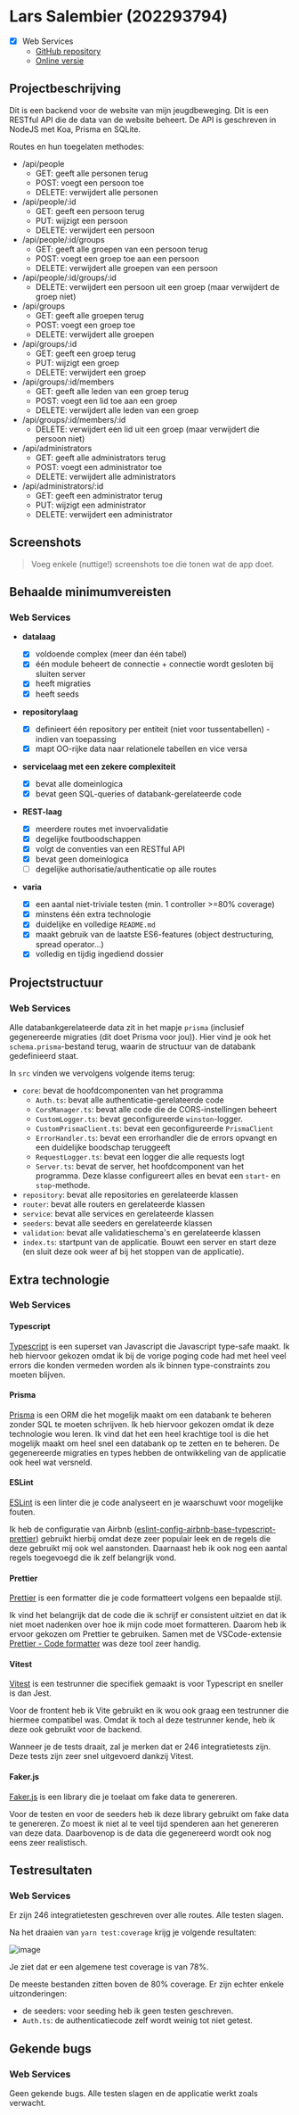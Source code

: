 # Lars Salembier (202293794)

- [x] Web Services
  - [GitHub repository](https://github.com/Web-IV/2223-webservices-LarsSalembier)
  - [Online versie](github.com/HOGENT-Web)

## Projectbeschrijving

Dit is een backend voor de website van mijn jeugdbeweging. Dit is een RESTful API die de data van de website beheert. De API is geschreven in NodeJS met Koa, Prisma en SQLite.

Routes en hun toegelaten methodes:

- /api/people
  - GET: geeft alle personen terug
  - POST: voegt een persoon toe
  - DELETE: verwijdert alle personen
- /api/people/:id
  - GET: geeft een persoon terug
  - PUT: wijzigt een persoon
  - DELETE: verwijdert een persoon
- /api/people/:id/groups
  - GET: geeft alle groepen van een persoon terug
  - POST: voegt een groep toe aan een persoon
  - DELETE: verwijdert alle groepen van een persoon
- /api/people/:id/groups/:id
  - DELETE: verwijdert een persoon uit een groep (maar verwijdert de groep niet)
- /api/groups
  - GET: geeft alle groepen terug
  - POST: voegt een groep toe
  - DELETE: verwijdert alle groepen
- /api/groups/:id
  - GET: geeft een groep terug
  - PUT: wijzigt een groep
  - DELETE: verwijdert een groep
- /api/groups/:id/members
  - GET: geeft alle leden van een groep terug
  - POST: voegt een lid toe aan een groep
  - DELETE: verwijdert alle leden van een groep
- /api/groups/:id/members/:id
  - DELETE: verwijdert een lid uit een groep (maar verwijdert die persoon niet)
- /api/administrators
  - GET: geeft alle administrators terug
  - POST: voegt een administrator toe
  - DELETE: verwijdert alle administrators
- /api/administrators/:id
  - GET: geeft een administrator terug
  - PUT: wijzigt een administrator
  - DELETE: verwijdert een administrator

## Screenshots

> Voeg enkele (nuttige!) screenshots toe die tonen wat de app doet.

## Behaalde minimumvereisten

### Web Services

- **datalaag**

  - [x] voldoende complex (meer dan één tabel)
  - [x] één module beheert de connectie + connectie wordt gesloten bij sluiten server
  - [x] heeft migraties
  - [x] heeft seeds

- **repositorylaag**

  - [x] definieert één repository per entiteit (niet voor tussentabellen) - indien van toepassing
  - [x] mapt OO-rijke data naar relationele tabellen en vice versa

- **servicelaag met een zekere complexiteit**

  - [x] bevat alle domeinlogica
  - [x] bevat geen SQL-queries of databank-gerelateerde code

- **REST-laag**

  - [x] meerdere routes met invoervalidatie
  - [x] degelijke foutboodschappen
  - [x] volgt de conventies van een RESTful API
  - [x] bevat geen domeinlogica
  - [ ] degelijke authorisatie/authenticatie op alle routes

- **varia**
  - [x] een aantal niet-triviale testen (min. 1 controller >=80% coverage)
  - [x] minstens één extra technologie
  - [x] duidelijke en volledige `README.md`
  - [x] maakt gebruik van de laatste ES6-features (object destructuring, spread operator...)
  - [x] volledig en tijdig ingediend dossier

## Projectstructuur

### Web Services

Alle databankgerelateerde data zit in het mapje `prisma` (inclusief gegenereerde migraties (dit doet Prisma voor jou)). Hier vind je ook het `schema.prisma`-bestand terug, waarin de structuur van de databank gedefinieerd staat.

In `src` vinden we vervolgens volgende items terug:

- `core`: bevat de hoofdcomponenten van het programma
  - `Auth.ts`: bevat alle authenticatie-gerelateerde code
  - `CorsManager.ts`: bevat alle code die de CORS-instellingen beheert
  - `CustomLogger.ts`: bevat geconfigureerde `winston`-logger.
  - `CustomPrismaClient.ts`: bevat een geconfigureerde `PrismaClient`
  - `ErrorHandler.ts`: bevat een errorhandler die de errors opvangt en een duidelijke boodschap teruggeeft
  - `RequestLogger.ts`: bevat een logger die alle requests logt
  - `Server.ts`: bevat de server, het hoofdcomponent van het programma. Deze klasse configureert alles en bevat een `start`- en `stop`-methode.
- `repository`: bevat alle repositories en gerelateerde klassen
- `router`: bevat alle routers en gerelateerde klassen
- `service`: bevat alle services en gerelateerde klassen
- `seeders`: bevat alle seeders en gerelateerde klassen
- `validation`: bevat alle validatieschema's en gerelateerde klassen
- `index.ts`: startpunt van de applicatie. Bouwt een server en start deze (en sluit deze ook weer af bij het stoppen van de applicatie).

## Extra technologie

### Web Services

#### Typescript

[Typescript](https://www.npmjs.com/package/typescript) is een superset van Javascript die Javascript type-safe maakt. Ik heb hiervoor gekozen omdat ik bij de vorige poging code had met heel veel errors die konden vermeden worden als ik binnen type-constraints zou moeten blijven.

#### Prisma

[Prisma](https://www.npmjs.com/package/prisma) is een ORM die het mogelijk maakt om een databank te beheren zonder SQL te moeten schrijven. Ik heb hiervoor gekozen omdat ik deze technologie wou leren. Ik vind dat het een heel krachtige tool is die het mogelijk maakt om heel snel een databank op te zetten en te beheren. De gegenereerde migraties en types hebben de ontwikkeling van de applicatie ook heel wat versneld.

#### ESLint

[ESLint](https://www.npmjs.com/package/eslint/) is een linter die je code analyseert en je waarschuwt voor mogelijke fouten.

Ik heb de configuratie van Airbnb ([eslint-config-airbnb-base-typescript-prettier](https://www.npmjs.com/package/eslint-config-airbnb-base-typescript-prettier)) gebruikt hierbij omdat deze zeer populair leek en de regels die deze gebruikt mij ook wel aanstonden. Daarnaast heb ik ook nog een aantal regels toegevoegd die ik zelf belangrijk vond.

#### Prettier

[Prettier](https://www.npmjs.com/package/prettier) is een formatter die je code formatteert volgens een bepaalde stijl.

Ik vind het belangrijk dat de code die ik schrijf er consistent uitziet en dat ik niet moet nadenken over hoe ik mijn code moet formatteren. Daarom heb ik ervoor gekozen om Prettier te gebruiken. Samen met de VSCode-extensie [Prettier - Code formatter](https://marketplace.visualstudio.com/items?itemName=esbenp.prettier-vscode) was deze tool zeer handig.

#### Vitest

[Vitest](https://www.npmjs.com/package/vitest) is een testrunner die specifiek gemaakt is voor Typescript en sneller is dan Jest.

Voor de frontent heb ik Vite gebruikt en ik wou ook graag een testrunner die hiermee compatibel was. Omdat ik toch al deze testrunner kende, heb ik deze ook gebruikt voor de backend.

Wanneer je de tests draait, zal je merken dat er 246 integratietests zijn. Deze tests zijn zeer snel uitgevoerd dankzij Vitest.

#### Faker.js

[Faker.js](https://www.npmjs.com/package/@faker-js/faker) is een library die je toelaat om fake data te genereren.

Voor de testen en voor de seeders heb ik deze library gebruikt om fake data te genereren. Zo moest ik niet al te veel tijd spenderen aan het genereren van deze data. Daarbovenop is de data die gegenereerd wordt ook nog eens zeer realistisch.

## Testresultaten

### Web Services

Er zijn 246 integratietesten geschreven over alle routes. Alle testen slagen.

Na het draaien van `yarn test:coverage` krijg je volgende resultaten:

![image](https://i.gyazo.com/556baaf59e37bc17d0e6050800bd4ebe.png)

Je ziet dat er een algemene test coverage is van 78%.

De meeste bestanden zitten boven de 80% coverage. Er zijn echter enkele uitzonderingen:

- de seeders: voor seeding heb ik geen testen geschreven.
- `Auth.ts`: de authenticatiecode zelf wordt weinig tot niet getest.

## Gekende bugs

### Web Services

Geen gekende bugs. Alle testen slagen en de applicatie werkt zoals verwacht.

